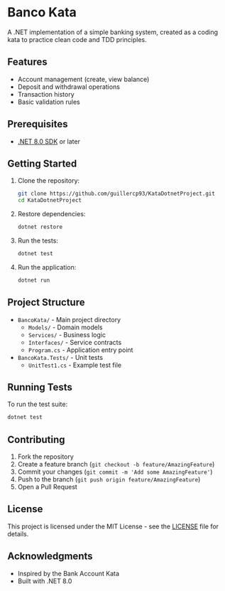 # Banco Kata

A .NET implementation of a simple banking system, created as a coding kata to practice clean code and TDD principles.

## Features

- Account management (create, view balance)
- Deposit and withdrawal operations
- Transaction history
- Basic validation rules

## Prerequisites

- [.NET 8.0 SDK](https://dotnet.microsoft.com/download/dotnet/8.0) or later

## Getting Started

1. Clone the repository:
   ```bash
   git clone https://github.com/guillercp93/KataDotnetProject.git
   cd KataDotnetProject
   ```

2. Restore dependencies:
   ```bash
   dotnet restore
   ```

3. Run the tests:
   ```bash
   dotnet test
   ```

4. Run the application:
   ```bash
   dotnet run
   ```

## Project Structure

- `BancoKata/` - Main project directory
  - `Models/` - Domain models
  - `Services/` - Business logic
  - `Interfaces/` - Service contracts
  - `Program.cs` - Application entry point
- `BancoKata.Tests/` - Unit tests
  - `UnitTest1.cs` - Example test file

## Running Tests

To run the test suite:

```bash
dotnet test
```

## Contributing

1. Fork the repository
2. Create a feature branch (`git checkout -b feature/AmazingFeature`)
3. Commit your changes (`git commit -m 'Add some AmazingFeature'`)
4. Push to the branch (`git push origin feature/AmazingFeature`)
5. Open a Pull Request

## License

This project is licensed under the MIT License - see the [LICENSE](LICENSE) file for details.

## Acknowledgments

- Inspired by the Bank Account Kata
- Built with .NET 8.0
